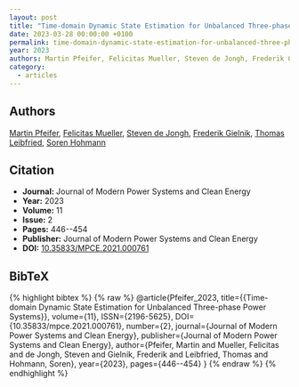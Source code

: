 ```yaml
---
layout: post
title: "Time-domain Dynamic State Estimation for Unbalanced Three-phase Power Systems"
date: 2023-03-28 00:00:00 +0100
permalink: time-domain-dynamic-state-estimation-for-unbalanced-three-phase-power-systems
year: 2023
authors: Martin Pfeifer, Felicitas Mueller, Steven de Jongh, Frederik Gielnik, Thomas Leibfried, Soren Hohmann
category:
  - articles
---
```

 
## Authors
[Martin Pfeifer](authors/martin_pfeifer), [Felicitas Mueller](authors/felicitas_mueller), [Steven de Jongh](authors/steven_de_jongh), [Frederik Gielnik](authors/frederik_gielnik), [Thomas Leibfried](authors/thomas_leibfried), [Soren Hohmann](authors/soren_hohmann)
 
## Citation
- **Journal:** Journal of Modern Power Systems and Clean Energy
- **Year:** 2023
- **Volume:** 11
- **Issue:** 2
- **Pages:** 446--454
- **Publisher:** Journal of Modern Power Systems and Clean Energy
- **DOI:** [10.35833/MPCE.2021.000761](https://doi.org/10.35833/MPCE.2021.000761)
 
## BibTeX
{% highlight bibtex %}
{% raw %}
@article{Pfeifer_2023,
  title={{Time-domain Dynamic State Estimation for Unbalanced Three-phase Power Systems}},
  volume={11},
  ISSN={2196-5625},
  DOI={10.35833/mpce.2021.000761},
  number={2},
  journal={Journal of Modern Power Systems and Clean Energy},
  publisher={Journal of Modern Power Systems and Clean Energy},
  author={Pfeifer, Martin and Mueller, Felicitas and de Jongh, Steven and Gielnik, Frederik and Leibfried, Thomas and Hohmann, Soren},
  year={2023},
  pages={446--454}
}
{% endraw %}
{% endhighlight %}
 
